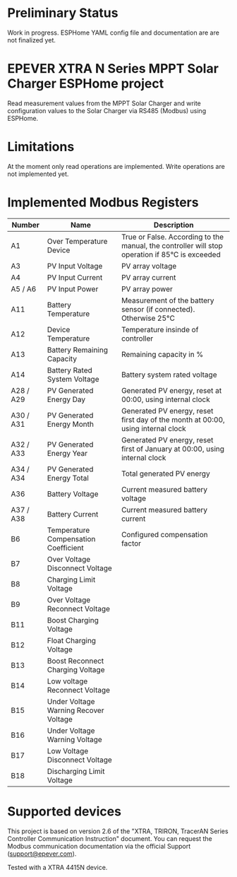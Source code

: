 # Preliminary Status
Work in progress.
ESPHome YAML config file and documentation are are not finalized yet.

# EPEVER XTRA N Series MPPT Solar Charger ESPHome project
Read measurement values from the MPPT Solar Charger and write configuration values to the Solar Charger via RS485 (Modbus) using ESPHome.

# Limitations
At the moment only read operations are implemented. Write operations are not implemented yet.

# Implemented Modbus Registers
| Number    | Name | Description |
| --------- | ---- | ----------- |
| A1        | Over Temperature Device | True or False. According to the manual, the controller will stop operation if 85°C is exceeded |
| A3        | PV Input Voltage | PV array voltage |
| A4        | PV Input Current | PV array current |
| A5 / A6   | PV Input Power | PV array power |
| A11       | Battery Temperature | Measurement of the battery sensor (if connected). Otherwise 25°C |
| A12       | Device Temperature | Temperature insinde of controller |
| A13       | Battery Remaining Capacity | Remaining capacity in % |
| A14       | Battery Rated System Voltage | Battery system rated voltage |
| A28 / A29 | PV Generated Energy Day | Generated PV energy, reset at 00:00, using internal clock |
| A30 / A31 | PV Generated Energy Month | Generated PV energy, reset first day of the month at 00:00, using internal clock |
| A32 / A33 | PV Generated Energy Year | Generated PV energy, reset first of January at 00:00, using internal clock |
| A34 / A34 | PV Generated Energy Total | Total generated PV energy |
| A36       | Battery Voltage | Current measured battery voltage |
| A37 / A38 | Battery Current | Current measured battery current |
| B6        | Temperature Compensation Coefficient | Configured compensation factor |
| B7        | Over Voltage Disconnect Voltage |  |
| B8        | Charging Limit Voltage |  |
| B9        | Over Voltage Reconnect Voltage |  |
| B11       | Boost Charging Voltage |  |
| B12       | Float Charging Voltage |  |
| B13       | Boost Reconnect Charging Voltage |  |
| B14       | Low voltage Reconnect Voltage |  |
| B15       | Under Voltage Warning Recover Voltage |  |
| B16       | Under Voltage Warning Voltage |  |
| B17       | Low Voltage Disconnect Voltage |  |
| B18       | Discharging Limit Voltage |  |

# Supported devices
This project is based on version 2.6 of the "XTRA, TRIRON, TracerAN Series Controller Communication Instruction" document.
You can request the Modbus communication documentation via the official Support (support@epever.com).

Tested with a XTRA 4415N device.

